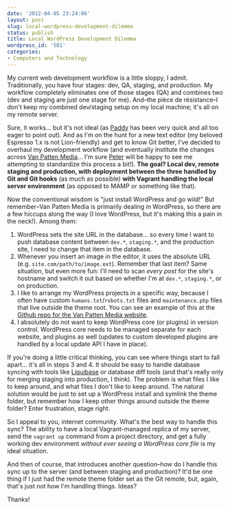 ```yaml
---
date: '2012-04-05 23:24:06'
layout: post
slug: local-wordpress-development-dilemma
status: publish
title: Local WordPress Development Dilemma
wordpress_id: '581'
categories:
- Computers and Technology
---
```


My current web development workflow is a little sloppy, I admit. Traditionally, you have four stages: dev, QA, staging, and production. My workflow completely eliminates one of those stages (QA) and combines two (dev and staging are just one stage for me). And–the pièce de résistance–I don't keep my combined dev/staging setup on my local machine; it's all on my remote server.

Sure, it works... but it's not ideal (as [Paddy](http://paddy.io/) has been very quick and all too eager to point out). And as I'm on the hunt for a new text editor (my beloved Espresso 1.x is not Lion-friendly) and get to know Git better, I've decided to overhaul my development workflow (and eventually institute the changes across [Van Patten Media](http://www.vanpattenmedia.com/)... I'm sure [Peter](http://www.peter.upfold.org.uk/) will be happy to see me attempting to standardize this process a bit!). **The goal?  Local dev, remote staging and production, with deployment between the three handled by Git and Git hooks** (as much as possible) **with Vagrant handling the local server environment** (as opposed to MAMP or something like that).

Now the conventional wisdom is "just install WordPress and go wild!" But remember–Van Patten Media is primarily dealing in WordPress, so there are a few hiccups along the way (I love WordPress, but it's making this a pain in the neck!). Among them:

  1. WordPress sets the site URL in the database... so every time I want to push database content between `dev.*`, `staging.*`, and the production site, I need to change that item in the database.
  2. Whenever you insert an image in the editor, it uses the absolute URL (e.g. `site.com/path/to/image.ext`). Remember that last item? Same situation, but even more fun: I'll need to scan _every post_ for the site's hostname and switch it out based on whether I'm at `dev.*`, `staging.*`, or on production.
  3. I like to arrange my WordPress projects in a specific way, because I often have custom `humans.txt`/`robots.txt` files and `maintenance.php` files that live outside the theme root. You can see an example of this at the [Github repo for the Van Patten Media website](https://github.com/vanpattenmedia/vanpattenmedia.com).
  4. I absolutely do not want to keep WordPress core (or plugins) in version control. WordPress core needs to be managed separate for each website, and plugins as well (updates to custom developed plugins are handled by a local update API I have in place).

If you're doing a little critical thinking, you can see where things start to fall apart... it's all in steps 3 and 4. It should be easy to handle database syncing with tools like [Liquibase](http://www.liquibase.org/) or database diff tools (and that's really only for merging staging into production, I think). The problem is what files I like to keep around, and what files I don't like to keep around. The natural solution would be just to set up a WordPress install and symlink the theme folder, but remember how I keep other things around outside the theme folder? Enter frustration, stage right.

So I appeal to you, internet community. What's the best way to handle this sync? The ability to have a local Vagrant-managed replica of my server, send the `vagrant up` command from a project directory, and get a fully working dev environment _without ever seeing a WordPress core file_ is my ideal situation.

And then of course, that introduces another question–how do I handle this sync up to the server (and between staging and production)? It'd be one thing if I just had the remote theme folder set as the Git remote, but, again, that's just not how I'm handling things. Ideas?

Thanks!